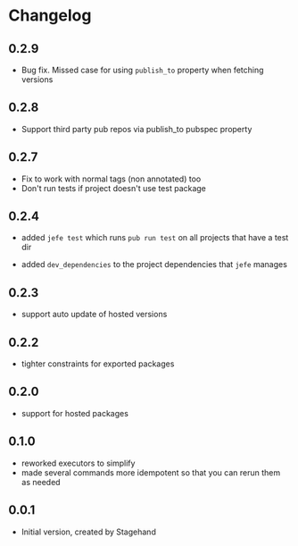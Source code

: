 # Changelog

## 0.2.9

* Bug fix. Missed case for using `publish_to` property when fetching versions

## 0.2.8

* Support third party pub repos via publish_to pubspec property

## 0.2.7

* Fix to work with normal tags (non annotated) too
* Don't run tests if project doesn't use test package

## 0.2.4

* added `jefe test` which runs `pub run test` on all projects that have a test
dir

* added `dev_dependencies` to the project dependencies that `jefe` manages

## 0.2.3

* support auto update of hosted versions

## 0.2.2

* tighter constraints for exported packages

## 0.2.0

* support for hosted packages

## 0.1.0

* reworked executors to simplify
* made several commands more idempotent so that you can rerun them as needed

## 0.0.1

- Initial version, created by Stagehand
